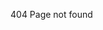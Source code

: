 404 Page not found

<script src="http://code.jquery.com/jquery-1.4.2.min.js"></script>
<script>$(document).ready(function(){  var x = document.getElementById("footer_wrap").getElementsByClassName("inner"); setTimeout(() => { x[0].remove(); }, 10);  });</script>

